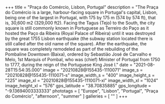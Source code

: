 +++
title = "Praça do Comércio, Lisbon, Portugal"
description = "The Praça do Comércio is a large, harbour-facing square in Portugal's capital, Lisbon, being one of the largest in Portugal, with 175 by 175 m (574 by 574 ft), that is, 30,600 m2 (329,000 ft2). Facing the Tagus (Tejo) to the South, the city square is still commonly known in Portuguese as Terreiro do Paço as it hosted the Paço da Ribeira (Royal Palace of Ribeira) until it was destroyed by the great 1755 Lisbon earthquake (the subway station located there is still called after the old name of the square). After the earthquake, the square was completely remodeled as part of the rebuilding of the Pombaline Downtown (Baixa), ordered by Sebastião José de Carvalho e Melo, 1st Marquis of Pombal, who was (chief) Minister of Portugal from 1750 to 1777, during the reign of the Portuguese King José I."
date = "2021-08-28T15:54:35.000"
image = "20210828@155435-1110071"
image_s = "20210828@155435-1110071-s"
image_width_s = "400"
image_height_s = "225"
image_xl = "20210828@155435-1110071-xl"
image_width_xl = "1024"
image_height_xl = "576"
gps_latitude = "38.70835885"
gps_longitude = "-9.13694003333333"
phototags = [ "Europe", "Lisbon", "Portugal", "Praça do Comércio", "afternoon", "summer" ]
galleries = [ "" ]
+++
